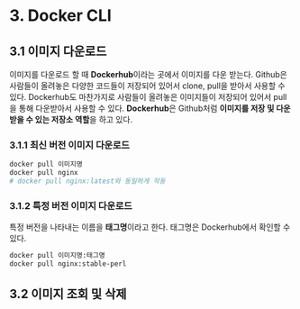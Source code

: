 # 3. Docker CLI
## 3.1 이미지 다운로드
이미지를 다운로드 할 때 **Dockerhub**이라는 곳에서 이미지를 다운 받는다.
Github은 사람들이 올려놓은 다양한 코드들이 저장되어 있어서 clone, pull을 받아서 사용할 수 있다. Dockerhub도 마찬가지로 사람들이 올려놓은 이미지들이 저장되어 있어서 pull을 통해 다운받아서 사용할 수 있다. **Dockerhub**은 Github처럼 **이미지를 저장 및 다운받을 수 있는 저장소 역할**을 하고 있다.

### 3.1.1 최신 버전 이미지 다운로드
```bash
docker pull 이미지명
docker pull nginx
# docker pull nginx:latest와 동일하게 작동
```

### 3.1.2 특정 버전 이미지 다운로드
특정 버전을 나타내는 이름을 **태그명**이라고 한다. 태그명은 Dockerhub에서 확인할 수 있다.
```bash
docker pull 이미지명:태그명
docker pull nginx:stable-perl
```

## 3.2 이미지 조회 및 삭제
